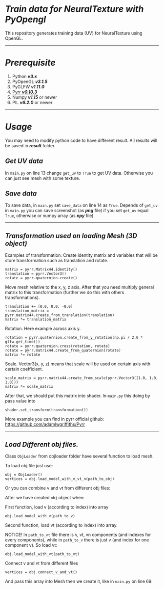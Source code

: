 # ***Train data for NeuralTexture with PyOpengl***
This repository generates training data (UV) for NeuralTexture using OpenGL.

---

# ***Prerequisite***
1. Python ***v3.x***
2. PyOpenGL ***v3.1.5***
3. PyGLFW  ***v1.11.0***
4. [Pyrr ***v0.10.3***](https://github.com/adamlwgriffiths/Pyrr)
5. Numpy ***v1.15*** or newer
6. PIL ***v6.2.0*** or newer

---

# ***Usage***
You may need to modify python code to have different result. All results will be saved in ***result*** folder.

## ***Get UV data***
In `main.py` on line 13 change `get_uv` to `True` to get UV data. Otherwise you can just see mesh with some texture.

## ***Save data***
To save data, in `main.py` set `save_data` on line 14 as `True`.
Depends of `get_uv` in `main.py` you can save screenshot (as ***png*** file) if you set `get_uv` equal `True`,
otherwise or numpy array (as ***npy*** file)

---

## ***Transformation  used on loading Mesh (3D object)***
Examples of transformation:
Create identity matrix and variables that will be store transformation such as translation and rotate.

```
matrix = pyrr.Matrix44.identity()
translation = pyrr.Vector3()
rotate = pyrr.quaternion.create()
````

Move mesh relative to the x, y, z axis. After that you need multiply general matrix to this transformation 
(further we do this with others transformations).

```
translation += [0.0, 0.0, -0.0]
translation_matrix = pyrr.matrix44.create_from_translation(translation)
matrix *= translation_matrix
```

Rotation. Here example across axis y.

```
rotation = pyrr.quaternion.create_from_y_rotation(np.pi / 2.0 * glfw.get_time())
rotate = pyrr.quaternion.cross(rotation, rotate)
rotate = pyrr.matrix44.create_from_quaternion(rotate)
matrix *= rotate
```

Scale. Vector3(x, y, z) means that scale will be used on certain axis with certain coefficient.

```
scale_matrix = pyrr.matrix44.create_from_scale(pyrr.Vector3([1.0, 1.0, 1.0]))
matrix *= scale_matrix
```

After that, we should put this matrix into shader. In `main.py` this doing by pass value into

```
shader.set_transform(transformation())
```
 
More example you can find in pyrr official github: https://github.com/adamlwgriffiths/Pyrr

---

## ***Load Different obj files.***
Class `ObjLoader` from objloader folder have several function to load mesh.

To load obj file just use:

```
obj = ObjLoader()
vertices = obj.load_model_with_v_vt_n(path_to_obj)
```

Or you can combine v and vt from different obj files:

After we have created `obj` object when:

First function, load v (according to index) into array

```
obj.load_model_with_v(path_to_v)
```

Second function, load vt (according to index) into array.

NOTICE! In `path_to_vt` file there is v, vt, vn components (and indexes for every components),
while in `path_to_v` there is just v (and index for one component v). So load vt:

```
obj.load_model_with_vt(path_to_vt)
```

Connect v and vt from different files

```
vertices = obj.connect_v_and_vt()
```

And pass this array into Mesh then we create it, like in `main.py` on line 69.
